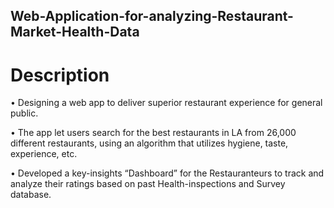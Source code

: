## Web-Application-for-analyzing-Restaurant-Market-Health-Data
# Description
•	Designing a web app to deliver superior restaurant experience for general public.

•	The app let users search for the best restaurants in LA from 26,000 different restaurants, using an algorithm that utilizes hygiene, taste, experience, etc.

•	Developed a key-insights “Dashboard” for the Restauranteurs to track and analyze their ratings based on past Health-inspections and Survey database.

